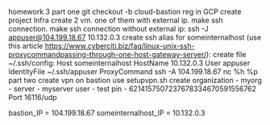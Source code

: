 homework 3 part one
git checkout -b cloud-bastion
reg in GCP create project Infra create 2 vm. one of them with external ip. make ssh connection.
make ssh connection without external ip: ssh -J appuser@104.199.18.67 10.132.0.3 create ssh alias for someinternalhost
(use this article https://www.cyberciti.biz/faq/linux-unix-ssh-proxycommandpassing-through-one-host-gateway-server/):
create file ~/.ssh/config: Host someinternalhost HostName 10.132.0.3 User appuser IdentityFile ~/.ssh/appuser
ProxyCommand ssh -A 104.199.18.67 nc %h %p
part two create vpn on bastion use setupvpn.sh
create organization - myorg - server - myserver user - test pin - 6214157507237678334670591556762 Port 16116/udp

bastion_IP = 104.199.18.67
someinternalhost_IP = 10.132.0.3
